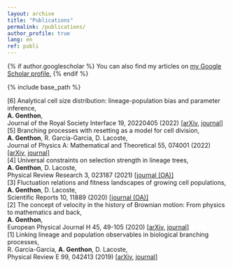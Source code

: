 ```yaml
---
layout: archive
title: "Publications"
permalink: /publications/
author_profile: true
lang: en
ref: publi
---
```


{% if author.googlescholar %}
  You can also find my articles on <u><a href="{{author.googlescholar}}">my Google Scholar profile</a>.</u>
{% endif %}

{% include base_path %}

<!--
{% for post in site.publications reversed %}
  {% include archive-single.html %}
{% endfor %}
-->


<div class="pub">
    <span class="mr-5">[6]</span> 
    <span>Analytical cell size distribution: lineage-population bias and parameter inference,<br>
	<b>A. Genthon</b>,<br>
	Journal of the Royal Society Interface 19, 20220405 (2022) <a href="https://arxiv.org/abs/2206.06146">[arXiv,</a> <a href="https://doi.org/10.1098/rsif.2022.0405">journal]</a>
    </span>
</div>



<div class="pub">
    <span class="mr-5">[5]</span> 
    <span>Branching processes with resetting as a model for cell division,<br>
	<b>A. Genthon</b>, R. Garcia-Garcia, D. Lacoste,<br>
	Journal of Physics A: Mathematical and Theoretical 55, 074001 (2022) <a href="https://arxiv.org/abs/2110.15147">[arXiv,</a> <a href="https://iopscience.iop.org/article/10.1088/1751-8121/ac491a">journal]</a>
    </span>
</div>



<div class="pub">
    <span class="mr-5">[4]</span> 
    <span>Universal constraints on selection strength in lineage trees,<br>
	<b>A. Genthon</b>, D. Lacoste,<br>
	Physical Review Research 3, 023187 (2021) <a href="https://journals.aps.org/prresearch/abstract/10.1103/PhysRevResearch.3.023187">[journal (OA)]</a> 
    </span>
</div>


<div class="pub">
    <span class="mr-5">[3]</span> 
    <span>Fluctuation relations and fitness landscapes of growing cell populations,<br>
	<b>A. Genthon</b>, D. Lacoste,<br>
	Scientific Reports 10, 11889 (2020) <a href="https://www.nature.com/articles/s41598-020-68444-x">[journal (OA)]</a> 
    </span>
</div>


<div class="pub">
    <span class="mr-5">[2]</span> 
    <span>The concept of velocity in the history of Brownian motion: From physics to mathematics and back,<br>
	<b>A. Genthon</b>,<br>
	European Physical Journal H 45, 49-105 (2020) <a href="https://arxiv.org/abs/2006.05399">[arXiv,</a> <a href="https://link.springer.com/article/10.1140/epjh/e2020-10009-8">journal]</a>
    </span>
</div>


<div class="pub">
    <span class="mr-5">[1]</span> 
    <span>Linking lineage and population observables in biological branching processes,<br>
	R. Garcia-Garcia, <b>A. Genthon</b>, D. Lacoste,<br>
	Physical Review E 99, 042413 (2019) <a href="https://arxiv.org/abs/1901.06932">[arXiv,</a> <a href="https://journals.aps.org/pre/abstract/10.1103/PhysRevE.99.042413">journal]</a>
    </span>
</div>

